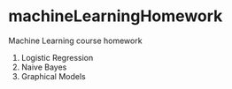 
# machineLearningHomework
Machine Learning course homework
1. Logistic Regression
2. Naive Bayes
3. Graphical Models
